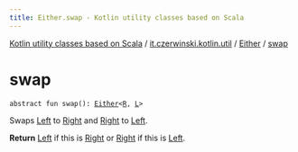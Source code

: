 ```yaml
---
title: Either.swap - Kotlin utility classes based on Scala
---
```


[Kotlin utility classes based on Scala](../../index.html) / [it.czerwinski.kotlin.util](../index.html) / [Either](index.html) / [swap](./swap.html)

# swap

`abstract fun swap(): `[`Either`](index.html)`<`[`R`](index.html#R)`, `[`L`](index.html#L)`>`

Swaps [Left](../-left/index.html) to [Right](../-right/index.html) and [Right](../-right/index.html) to [Left](../-left/index.html).

**Return**
[Left](../-left/index.html) if this is [Right](../-right/index.html) or [Right](../-right/index.html) if this is [Left](../-left/index.html).

